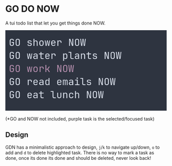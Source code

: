 # GO DO NOW
A tui todo list that let you get things done NOW.


![](assets/example.png)

(*GO and NOW not included, purple task is the selected/focused task)

## Design
GDN has a minimalistic approach to design, `j`/`k` to navigate up/down, `o` to
add and `d` to delete highlighted task. There is no way to mark a task as done,
once its done its done and should be deleted, never look back!
